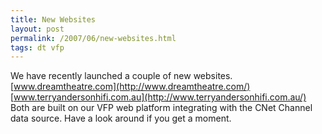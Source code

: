 ```yaml
---
title: New Websites
layout: post
permalink: /2007/06/new-websites.html
tags: dt vfp
---
```


We have recently launched a couple of new websites.
[www.dreamtheatre.com](http://www.dreamtheatre.com/)
[www.terryandersonhifi.com.au](http://www.terryandersonhifi.com.au/)
Both are built on our VFP web platform integrating with the CNet Channel data source.
Have a look around if you get a moment.